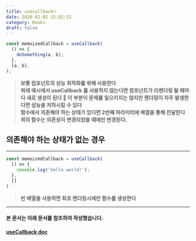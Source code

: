 ```yaml
---
title: usecallback🔥
date: 2020-02-02 15:02:52
category: Hooks
draft: false
---
```


```js
const memoizedCallback = useCallback(
  () => {
    doSomething(a, b);
  },
  [a, b],
);
```
> **보통 컴포넌트의 성능 최적화를 위해 사용한다**  
> **위에 예시에서 useCallback 를 사용하지 않는다면 컴포넌트가 리렌더링 될 때마다 새로 생성이 된다 🍎 이 부분이 문제를 일으키지는 않지만 렌더링이 자주 발생한다면 성능을 저하시킬 수 있다**  
> **함수에서 의존해야 하는 상태가 있다면 2번째 파라미터에 배열을 통해 전달한다**  
> **위의 함수는 의존성이 변경되었을 때에만 변경된다.**
## 의존해야 하는 상태가 없는 경우
---
```js
const memoizedCallback = useCallback(
  () => {
    console.log('hello world!');
  }, 
  []
)
```
> **빈 배열을 사용하면 최초 렌더링시에만 함수를 생성한다**  


***
#### 본 문서는 아래 문서를 참조하여 작성했습니다.
#### [useCallback doc](https://ko.reactjs.org/docs/hooks-reference.html#usecallback "useCallback doc link")
